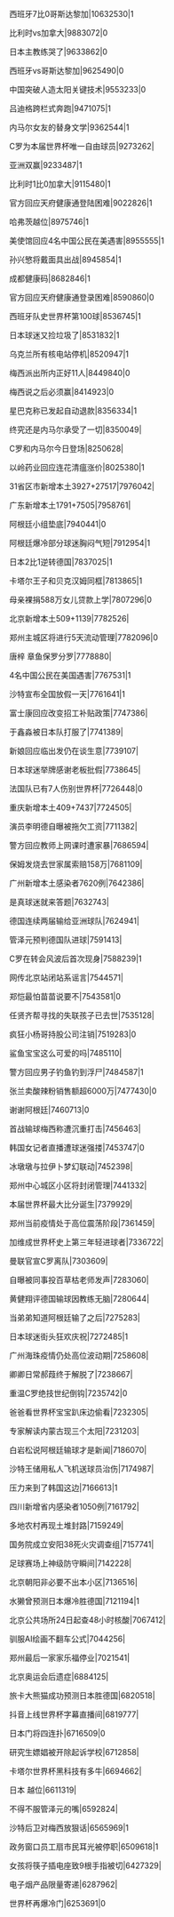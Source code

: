 西班牙7比0哥斯达黎加|10632530|1

比利时vs加拿大|9883072|0

日本主教练哭了|9633862|0

西班牙vs哥斯达黎加|9625490|0

中国突破人造太阳关键技术|9553233|0

吕迪格跨栏式奔跑|9471075|1

内马尔女友的替身文学|9362544|1

C罗为本届世界杯唯一自由球员|9273262|

亚洲双赢|9233487|1

比利时1比0加拿大|9115480|1

官方回应天府健康通登陆困难|9022826|1

哈弗茨越位|8975746|1

美使馆回应4名中国公民在美遇害|8955555|1

孙兴慜将戴面具出战|8945854|1

成都健康码|8682846|1

官方回应天府健康通登录困难|8590860|0

西班牙队史世界杯第100球|8536745|1

日本球迷又捡垃圾了|8531832|1

乌克兰所有核电站停机|8520947|1

梅西派出所内正好11人|8449840|0

梅西说之后必须赢|8414923|0

星巴克称已发起自动退款|8356334|1

终究还是内马尔承受了一切|8350049|

C罗和内马尔今日登场|8250628|

以岭药业回应连花清瘟涨价|8025380|1

31省区市新增本土3927+27517|7976042|

广东新增本土1791+7505|7958761|

阿根廷小组垫底|7940441|0

阿根廷爆冷部分球迷胸闷气短|7912954|1

日本2比1逆转德国|7837025|1

卡塔尔王子和贝克汉姆同框|7813865|1

母亲裸捐588万女儿贷款上学|7807296|0

北京新增本土509+1139|7782526|

郑州主城区将进行5天流动管理|7782096|0

唐梓 章鱼保罗分罗|7778880|

4名中国公民在美国遇害|7767531|1

沙特宣布全国放假一天|7761641|1

富士康回应改变招工补贴政策|7747386|

于鑫淼被日本队打服了|7741389|

新娘回应临出发仍在谈生意|7739107|

日本球迷举牌感谢老板批假|7738645|

法国队已有7人伤别世界杯|7726448|0

重庆新增本土409+7437|7724505|

演员李明德自曝被拖欠工资|7711382|

警方回应教师上网课时遭家暴|7686594|

保姆发烧去世家属索赔158万|7681109|

广州新增本土感染者7620例|7642386|

是真球迷就来答题|7632743|

德国连续两届输给亚洲球队|7624941|

管泽元预判德国队进球|7591413|

C罗在转会风波后首次现身|7588239|1

网传北京站闭站系谣言|7544571|

郑恺最怕苗苗说要不|7543581|0

任贤齐帮寻找的失联孩子已去世|7535128|

疯狂小杨哥持股公司注销|7519283|0

鲨鱼宝宝这么可爱的吗|7485110|

警方回应男子钓鱼钓到浮尸|7484587|1

张兰卖酸辣粉销售额超6000万|7477430|0

谢谢阿根廷|7460713|0

首战输球梅西称遭沉重打击|7456463|

韩国女记者直播遭球迷强搂|7453747|0

冰墩墩与拉伊卜梦幻联动|7452398|

郑州中心城区小区将封闭管理|7441332|

本届世界杯最大比分诞生|7379929|

郑州当前疫情处于高位震荡阶段|7361459|

加维成世界杯史上第三年轻进球者|7336722|

曼联官宣C罗离队|7303609|

自曝被同事投百草枯老师发声|7283060|

黄健翔评德国输球因教练无脑|7280644|

当弟弟知道阿根廷输了之后|7275283|

日本球迷街头狂欢庆祝|7272485|1

广州海珠疫情仍处高位波动期|7258608|

卿卿日常郝葭终于解脱了|7238667|

重温C罗绝技世纪倒钩|7235742|0

爸爸看世界杯宝宝趴床边偷看|7232305|

专家解读内蒙古现三个太阳|7231203|

白岩松说阿根廷输球才是新闻|7186070|

沙特王储用私人飞机送球员治伤|7174987|

压力来到了韩国这边|7166613|1

四川新增省内感染者1050例|7161792|

多地农村再现土堆封路|7159249|

国务院成立安阳38死火灾调查组|7157741|

足球赛场上神级防守瞬间|7142228|

北京朝阳非必要不出本小区|7136516|

水獭曾预测日本爆冷胜德国|7121194|1

北京公共场所24日起查48小时核酸|7067412|

驯服AI绘画不翻车公式|7044256|

郑州最后一家家乐福停业|7021541|

北京奥运会后遗症|6884125|

旅卡大熊猫成功预测日本胜德国|6820518|

抖音上线世界杯字幕直播间|6819777|

日本门将四连扑|6716509|0

研究生嫖娼被开除起诉学校|6712858|

卡塔尔世界杯黑科技有多牛|6694662|

日本 越位|6611319|

不得不服管泽元的嘴|6592824|

沙特后卫对梅西放狠话|6565969|1

政务窗口员工扇市民耳光被停职|6509618|1

女孩将筷子插电座致9根手指被切|6427329|

电子烟产品限量寄递|6287962|

世界杯再爆冷门|6253691|0

